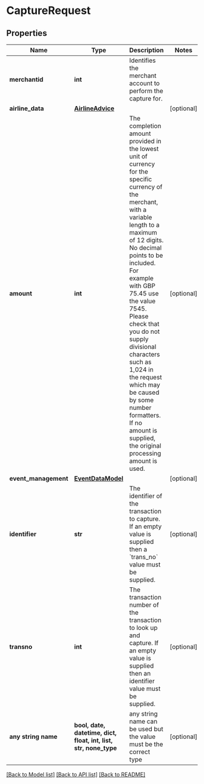 # CaptureRequest


## Properties
Name | Type | Description | Notes
------------ | ------------- | ------------- | -------------
**merchantid** | **int** | Identifies the merchant account to perform the capture for. | 
**airline_data** | [**AirlineAdvice**](AirlineAdvice.md) |  | [optional] 
**amount** | **int** | The completion amount provided in the lowest unit of currency for the specific currency of the merchant, with a variable length to a maximum of 12 digits. No decimal points to be included. For example with GBP 75.45 use the value 7545. Please check that you do not supply divisional characters such as 1,024 in the request which may be caused by some number formatters.  If no amount is supplied, the original processing amount is used.  | [optional] 
**event_management** | [**EventDataModel**](EventDataModel.md) |  | [optional] 
**identifier** | **str** | The identifier of the transaction to capture. If an empty value is supplied then a &#x60;trans_no&#x60; value must be supplied. | [optional] 
**transno** | **int** | The transaction number of the transaction to look up and capture. If an empty value is supplied then an identifier value must be supplied. | [optional] 
**any string name** | **bool, date, datetime, dict, float, int, list, str, none_type** | any string name can be used but the value must be the correct type | [optional]

[[Back to Model list]](../README.md#documentation-for-models) [[Back to API list]](../README.md#documentation-for-api-endpoints) [[Back to README]](../README.md)


